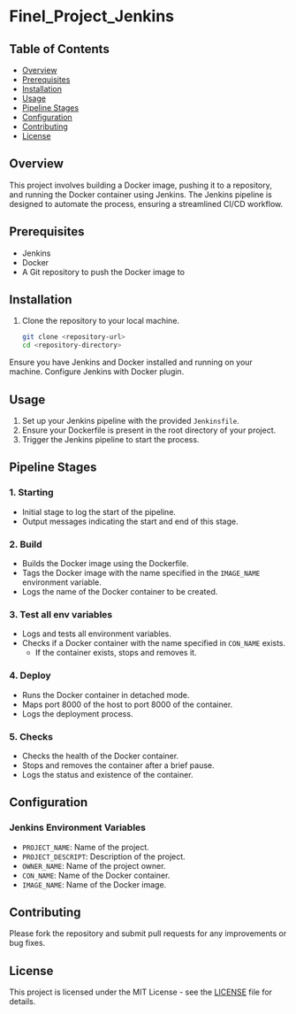 
# Finel_Project_Jenkins

## Table of Contents

- [Overview](#overview)
- [Prerequisites](#prerequisites)
- [Installation](#installation)
- [Usage](#usage)
- [Pipeline Stages](#pipeline-stages)
- [Configuration](#configuration)
- [Contributing](#contributing)
- [License](#license)

## Overview
This project involves building a Docker image, pushing it to a repository, and running the Docker container using Jenkins. The Jenkins pipeline is designed to automate the process, ensuring a streamlined CI/CD workflow.

## Prerequisites
- Jenkins
- Docker
- A Git repository to push the Docker image to

## Installation
1. Clone the repository to your local machine.
   ```bash
   git clone <repository-url>
   cd <repository-directory>
   ```

Ensure you have Jenkins and Docker installed and running on your machine.
Configure Jenkins with Docker plugin.

## Usage
1. Set up your Jenkins pipeline with the provided `Jenkinsfile`.
2. Ensure your Dockerfile is present in the root directory of your project.
3. Trigger the Jenkins pipeline to start the process.

## Pipeline Stages

### 1. Starting
- Initial stage to log the start of the pipeline.
- Output messages indicating the start and end of this stage.

### 2. Build
- Builds the Docker image using the Dockerfile.
- Tags the Docker image with the name specified in the `IMAGE_NAME` environment variable.
- Logs the name of the Docker container to be created.

### 3. Test all env variables
- Logs and tests all environment variables.
- Checks if a Docker container with the name specified in `CON_NAME` exists.
  - If the container exists, stops and removes it.

### 4. Deploy
- Runs the Docker container in detached mode.
- Maps port 8000 of the host to port 8000 of the container.
- Logs the deployment process.

### 5. Checks
- Checks the health of the Docker container.
- Stops and removes the container after a brief pause.
- Logs the status and existence of the container.

## Configuration
### Jenkins Environment Variables
- `PROJECT_NAME`: Name of the project.
- `PROJECT_DESCRIPT`: Description of the project.
- `OWNER_NAME`: Name of the project owner.
- `CON_NAME`: Name of the Docker container.
- `IMAGE_NAME`: Name of the Docker image.

## Contributing
Please fork the repository and submit pull requests for any improvements or bug fixes.

## License
This project is licensed under the MIT License - see the [LICENSE](LICENSE) file for details.


